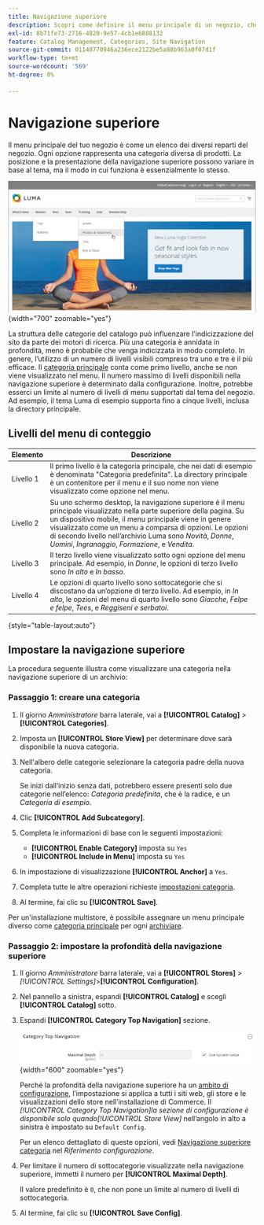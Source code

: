 ```yaml
---
title: Navigazione superiore
description: Scopri come definire il menu principale di un negozio, che funziona come una directory per i diversi reparti.
exl-id: 8b71fe73-2716-4820-9e57-4cb1e6888132
feature: Catalog Management, Categories, Site Navigation
source-git-commit: 01148770946a236ece2122be5a88b963a0f07d1f
workflow-type: tm+mt
source-wordcount: '569'
ht-degree: 0%

---
```


# Navigazione superiore

Il menu principale del tuo negozio è come un elenco dei diversi reparti del negozio. Ogni opzione rappresenta una categoria diversa di prodotti. La posizione e la presentazione della navigazione superiore possono variare in base al tema, ma il modo in cui funziona è essenzialmente lo stesso.

![Navigazione superiore](./assets/storefront-top-navigation.png){width="700" zoomable="yes"}

La struttura delle categorie del catalogo può influenzare l’indicizzazione del sito da parte dei motori di ricerca. Più una categoria è annidata in profondità, meno è probabile che venga indicizzata in modo completo. In genere, l’utilizzo di un numero di livelli visibili compreso tra uno e tre è il più efficace. Il [categoria principale](category-root.md) conta come primo livello, anche se non viene visualizzato nel menu. Il numero massimo di livelli disponibili nella navigazione superiore è determinato dalla configurazione. Inoltre, potrebbe esserci un limite al numero di livelli di menu supportati dal tema del negozio. Ad esempio, il tema Luma di esempio supporta fino a cinque livelli, inclusa la directory principale.

## Livelli del menu di conteggio

| Elemento | Descrizione |
|--- |--- |
| Livello 1 | Il primo livello è la categoria principale, che nei dati di esempio è denominata &quot;Categoria predefinita&quot;. La directory principale è un contenitore per il menu e il suo nome non viene visualizzato come opzione nel menu. |
| Livello 2 | Su uno schermo desktop, la navigazione superiore è il menu principale visualizzato nella parte superiore della pagina. Su un dispositivo mobile, il menu principale viene in genere visualizzato come un menu a comparsa di opzioni. Le opzioni di secondo livello nell’archivio Luma sono _Novità_, _Donne_, _Uomini_, _Ingranaggio_, _Formazione_, e _Vendita_. |
| Livello 3 | Il terzo livello viene visualizzato sotto ogni opzione del menu principale. Ad esempio, in _Donne_, le opzioni di terzo livello sono _In alto_ e _In basso_. |
| Livello 4 | Le opzioni di quarto livello sono sottocategorie che si discostano da un’opzione di terzo livello. Ad esempio, in _In alto_, le opzioni del menu di quarto livello sono _Giacche_, _Felpe e felpe_, _Tees_, e _Reggiseni e serbatoi_. |

{style="table-layout:auto"}

## Impostare la navigazione superiore

La procedura seguente illustra come visualizzare una categoria nella navigazione superiore di un archivio:

### Passaggio 1: creare una categoria

1. Il giorno _Amministratore_ barra laterale, vai a **[!UICONTROL Catalog]** > **[!UICONTROL Categories]**.

1. Imposta un **[!UICONTROL Store View]** per determinare dove sarà disponibile la nuova categoria.

1. Nell&#39;albero delle categorie selezionare la categoria padre della nuova categoria.

   Se inizi dall’inizio senza dati, potrebbero essere presenti solo due categorie nell’elenco: _Categoria predefinita_, che è la radice, e un _Categoria di esempio_.

1. Clic **[!UICONTROL Add Subcategory]**.

1. Completa le informazioni di base con le seguenti impostazioni:

   - **[!UICONTROL Enable Category]** imposta su `Yes`
   - **[!UICONTROL Include in Menu]** imposta su `Yes`

1. In impostazione di visualizzazione **[!UICONTROL Anchor]** a `Yes`.

1. Completa tutte le altre operazioni richieste [impostazioni categoria](category-create.md).

1. Al termine, fai clic su **[!UICONTROL Save]**.

Per un&#39;installazione multistore, è possibile assegnare un menu principale diverso come [categoria principale](category-root.md) per ogni [archiviare](../stores-purchase/stores.md#add-stores).

### Passaggio 2: impostare la profondità della navigazione superiore

1. Il giorno _Amministratore_ barra laterale, vai a **[!UICONTROL Stores]** > _[!UICONTROL Settings]_>**[!UICONTROL Configuration]**.

1. Nel pannello a sinistra, espandi **[!UICONTROL Catalog]** e scegli **[!UICONTROL Catalog]** sotto.

1. Espandi **[!UICONTROL Category Top Navigation]** sezione.

   ![Navigazione superiore categoria](../configuration-reference/catalog/assets/catalog-category-top-navigation.png){width="600" zoomable="yes"}

   Perché la profondità della navigazione superiore ha un [ambito di configurazione](../getting-started/websites-stores-views.md#scope-settings), l’impostazione si applica a tutti i siti web, gli store e le visualizzazioni dello store nell’installazione di Commerce. Il _[!UICONTROL Category Top Navigation]_la sezione di configurazione è disponibile solo quando_[!UICONTROL Store View]_ nell’angolo in alto a sinistra è impostato su `Default Config`.

   Per un elenco dettagliato di queste opzioni, vedi [Navigazione superiore categoria](../configuration-reference/catalog/catalog.md#layered-navigation) nel _Riferimento configurazione_.

1. Per limitare il numero di sottocategorie visualizzate nella navigazione superiore, immetti il numero per **[!UICONTROL Maximal Depth]**.

   Il valore predefinito è `0`, che non pone un limite al numero di livelli di sottocategoria.

1. Al termine, fai clic su **[!UICONTROL Save Config]**.
